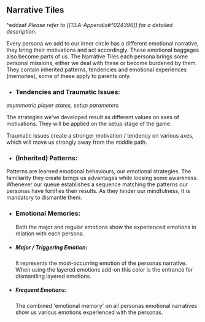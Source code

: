 ## Narrative Tiles 
^eddaaf
*Please refer to [[13.A-Appendix#^024396]] for a detailed description.*

Every persona we add to our inner circle has a different emotional narrative, they bring their motivations and act accordingly. These emotional baggages also become parts of us.
The Narrative Tiles each persona brings some personal missions, either we deal with these or become burdened by them. They contain inherited patterns, tendencies and emotional experiences (memories), some of these apply to parents only.

- ### Tendencies and Traumatic Issues:
*asymmetric player states, setup parameters*

The strategies we've developed result as different values on axes of motivations. They will be applied on the setup stage of the game.

Traumatic issues create a stronger motivation / tendency on various axes, which will move us strongly away from the middle path.

- ### (Inherited) Patterns:

 Patterns are learned emotional behaviours, our emotional strategies. The familiarity they create brings us advantages while loosing some awareness. Whenever our queue establishes a sequence matching the patterns our personas have fortifies their results. As they hinder our mindfulness, It is mandatory to dismantle them.

- ### Emotional Memories:
	Both the major and regular emotions show the experienced emotions in relation with each persona.
	
- ##### Major / Triggering Emotion:
	It represents the most-occurring emotion of the personas narrative. 
	When using the layered emotions add-on this color is the entrance for dismantling layered emotions. 
- ##### Frequent Emotions:
	The combined 'emotional memory' on all personas emotional narratives show us various emotions experienced with the personas.